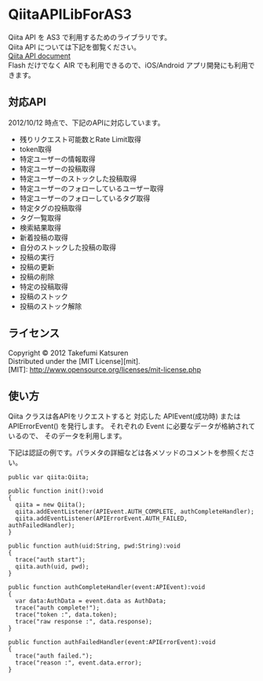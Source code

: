 QiitaAPILibForAS3
======================
Qiita API を AS3 で利用するためのライブラリです。  
Qiita API については下記を御覧ください。  
[Qiita API document](http://qiita.com/docs "Qiita API document")  
Flash だけでなく AIR でも利用できるので、iOS/Android アプリ開発にも利用できます。  

対応API
-------
2012/10/12 時点で、下記のAPIに対応しています。  
+ 残りリクエスト可能数とRate Limit取得
+ token取得
+ 特定ユーザーの情報取得
+ 特定ユーザーの投稿取得
+ 特定ユーザーのストックした投稿取得
+ 特定ユーザーのフォローしているユーザー取得
+ 特定ユーザーのフォローしているタグ取得
+ 特定タグの投稿取得
+ タグ一覧取得
+ 検索結果取得
+ 新着投稿の取得
+ 自分のストックした投稿の取得
+ 投稿の実行
+ 投稿の更新
+ 投稿の削除
+ 特定の投稿取得
+ 投稿のストック
+ 投稿のストック解除

ライセンス
----------
Copyright &copy; 2012 Takefumi Katsuren  
Distributed under the [MIT License][mit].  
[MIT]: http://www.opensource.org/licenses/mit-license.php  

使い方
------
Qiita クラスは各APIをリクエストすると
対応した APIEvent(成功時) または APIErrorEvent() を発行します。
それぞれの Event に必要なデータが格納されているので、
そのデータを利用します。  

下記は認証の例です。パラメタの詳細などは各メソッドのコメントを参照ください。  

    public var qiita:Qiita;
    
    public function init():void
    {
      qiita = new Qiita();
      qiita.addEventListener(APIEvent.AUTH_COMPLETE, authCompleteHandler);
      qiita.addEventListener(APIErrorEvent.AUTH_FAILED, authFailedHandler);
    }
    
    public function auth(uid:String, pwd:String):void
    {
      trace("auth start");
      qiita.auth(uid, pwd);
    }
    
    public function authCompleteHandler(event:APIEvent):void
    {
      var data:AuthData = event.data as AuthData;
      trace("auth complete!");
      trace("token :", data.token);
      trace("raw response :", data.response);
    }
    
    public function authFailedHandler(event:APIErrorEvent):void
    {
      trace("auth failed.");
      trace("reason :", event.data.error);
    }

